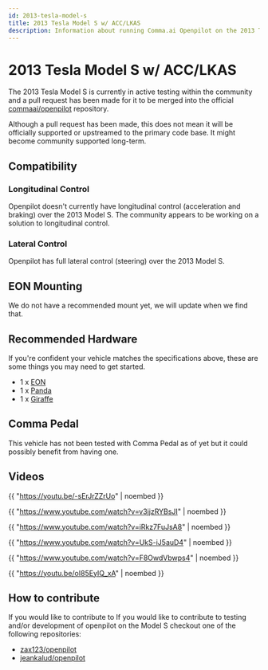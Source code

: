 ```yaml
---
id: 2013-tesla-model-s
title: 2013 Tesla Model S w/ ACC/LKAS
description: Information about running Comma.ai Openpilot on the 2013 Tesla Model S w/ ACC/LKAS
---
```

# 2013 Tesla Model S w/ ACC/LKAS

The 2013 Tesla Model S is currently in active testing within the community 
and a pull request has been made for it to be merged into the official [commaai/openpilot](https://github.com/commaai/openpilot) repository.

Although a pull request has been made, this does not mean it will be officially supported or upstreamed to the primary code base.
It might become community supported long-term.

## Compatibility

### Longitudinal Control

Openpilot doesn't currently have longitudinal control (acceleration and braking) over the 2013 Model S.
The community appears to be working on a solution to longitudinal control.

### Lateral Control

Openpilot has full lateral control (steering) over the 2013 Model S.

## EON Mounting

We do not have a recommended mount yet, we will update when we find that.

## Recommended Hardware

If you're confident your vehicle matches the specifications above, these are some things you may need to get started.

* 1 x [EON](/hardware/eon/)
* 1 x [Panda](/hardware/panda/)
* 1 x [Giraffe](/hardware/giraffe/)

## Comma Pedal

This vehicle has not been tested with Comma Pedal as of yet but it could possibly benefit from having one.


## Videos

{{ "https://youtu.be/-sErJrZZrUo" | noembed }}


{{ "https://www.youtube.com/watch?v=v3jjzRYBsJI" | noembed }}


{{ "https://www.youtube.com/watch?v=iRkz7FuJsA8" | noembed }}


{{ "https://www.youtube.com/watch?v=UkS-iJ5auD4" | noembed }}


{{ "https://www.youtube.com/watch?v=F8OwdVbwps4" | noembed }}


{{ "https://youtu.be/oI85EyIQ_xA" | noembed }}


## How to contribute

If you would like to contribute to If you would like to contribute to testing and/or development of openpilot on the Model S checkout one of the following repositories:

- [zax123/openpilot](https://github.com/zax123/openpilot)
- [jeankalud/openpilot](https://github.com/jeankalud/openpilot)
